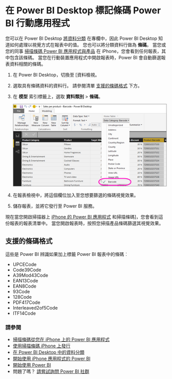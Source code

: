 <properties 
   pageTitle="標記條碼欄位在 Power BI Desktop Power BI 行動應用程式"
   description="當您在 Power BI Desktop 中為模型中標記條碼欄位時，您可以在 iPhone 上篩選條碼自動在 Power BI 應用程式中的資料。"
   services="powerbi" 
   documentationCenter="" 
   authors="maggiesMSFT" 
   manager="mblythe" 
   editor=""
   tags=""
   qualityFocus="no"
   qualityDate=""/>
 
<tags
   ms.service="powerbi"
   ms.devlang="NA"
   ms.topic="article"
   ms.tgt_pltfrm="NA"
   ms.workload="powerbi"
   ms.date="09/29/2016"
   ms.author="maggies"/>

# 在 Power BI Desktop 標記條碼 Power BI 行動應用程式

您可以在 Power BI Desktop [將資料分類](powerbi-desktop-data-categorization.md) 在專欄中，因此 Power BI Desktop 知道如何處理以視覺方式在報表中的值。 您也可以將分類資料行做為 **條碼**。 當您或您的同事 [掃描條碼 Power BI 應用程式與產品](powerbi-mobile-scan-barcode-for-report.md) 在 iPhone，您會看到任何報表，其中包含該條碼。 當您在行動裝置應用程式中開啟報表時，Power BI 會自動篩選報表資料相關的條碼。

1. 在 Power BI Desktop，切換至 [資料檢視。

2. 選取具有條碼資料的資料行。 請參閱清單 [支援的條碼格式](#supported-barcode-formats) 下方。

3. 在 **模型** 索引標籤上，選取 **資料類別** > **條碼**。

    ![](media/powerbi-desktop-mobile-barcodes/power-bi-desktop-barcode.png)

4. 在報表檢視中，將這個欄位加入至您想要篩選的條碼視覺效果。

5. 儲存報表，並將它發行至 Power BI 服務。

現在當您開啟掃描器上 [iPhone 的 Power BI 應用程式](powerbi-mobile-ipad-iphone-apps.md) 和掃描條碼]，您會看到這份報表的報表清單中。 當您開啟報表時，按照您掃描產品條碼篩選其視覺效果。

## 支援的條碼格式
這些是 Power BI 辨識如果加上標籤 Power BI 報表中的條碼︰ 

- UPCECode 
- Code39Code  
- A39Mod43Code 
- EAN13Code 
- EAN8Code  
- 93Code  
- 128Code 
- PDF417Code 
- Interleaved2of5Code 
- ITF14Code 

### 請參閱  
- [掃描條碼從您在 iPhone 上的 Power BI 應用程式](powerbi-mobile-scan-barcode-for-report.md)
- [使用掃描條碼 iPhone 上發行](powerbi-mobile-scan-barcode-for-report.md#issues-with-scanning-a-barcode)
- [在 Power BI Desktop 中的資料分類](powerbi-desktop-data-categorization.md)  
- [開始使用 iPhone 應用程式的 Power BI](powerbi-mobile-iphone-app-get-started.md)  
- [開始使用 Power BI](powerbi-service-get-started.md)  
- 問題了嗎？ [請嘗試詢問 Power BI 社群](http://community.powerbi.com/)
